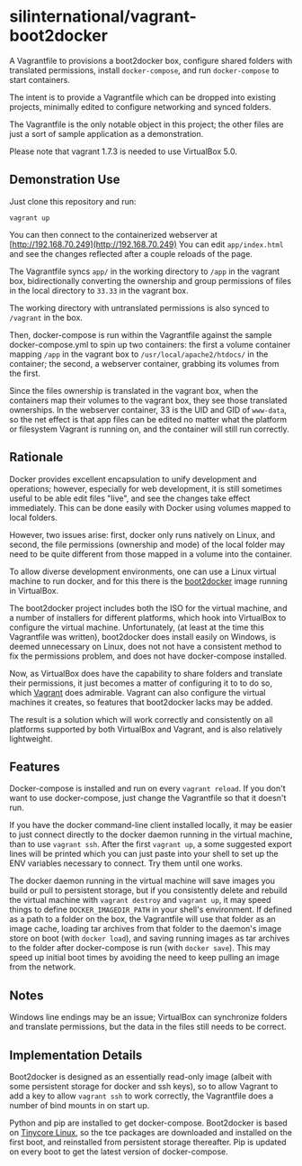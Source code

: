 silinternational/vagrant-boot2docker
====================================

A Vagrantfile to provisions a boot2docker box, configure shared folders with
translated permissions, install `docker-compose`, and run `docker-compose` to
start containers.

The intent is to provide a Vagrantfile which can be dropped into existing
projects, minimally edited to configure networking and synced folders.

The Vagrantfile is the only notable object in this project; the other files are
just a sort of sample application as a demonstration.

Please note that vagrant 1.7.3 is needed to use VirtualBox 5.0.

Demonstration Use
-----------------
Just clone this repository and run:

    vagrant up

You can then connect to the containerized webserver at
[http://192.168.70.249](http://192.168.70.249) You can edit `app/index.html` and
see the changes reflected after a couple reloads of the page.

The Vagrantfile syncs `app/` in the working directory to `/app` in the
vagrant box, bidirectionally converting the ownership and group permissions of
files in the local directory to `33.33` in the vagrant box.

The working directory with untranslated permissions is also synced to
`/vagrant` in the box.

Then, docker-compose is run within the Vagrantfile against the sample
docker-compose.yml to spin up two containers: the first a volume container
mapping `/app` in the vagrant box to `/usr/local/apache2/htdocs/` in the
container; the second, a webserver container, grabbing its volumes from the
first.

Since the files ownership is translated in the vagrant box, when the containers
map their volumes to the vagrant box, they see those translated ownerships.
In the webserver container, 33 is the UID and GID of `www-data`, so the net
effect is that app files can be edited no matter what the platform or
filesystem Vagrant is running on, and the container will still run correctly.

Rationale
---------

Docker provides excellent encapsulation to unify development and operations;
however, especially for web development, it is still sometimes useful to be able
edit files "live", and see the changes take effect immediately. This can be done
easily with Docker using volumes mapped to local folders.

However, two issues arise: first, docker only runs natively on Linux, and
second, the file permissions (ownership and mode) of the local folder may need
to be quite different from those mapped in a volume into the container.

To allow diverse development environments, one can use a Linux virtual machine
to run docker, and for this there is the
[boot2docker](http://boot2docker.io/)
image running in VirtualBox.

The boot2docker project includes both the ISO for the virtual machine, and a
number of installers for different platforms, which hook into VirtualBox to
configure the virtual machine. Unfortunately, (at least at the time
this Vagrantfile was written), boot2docker does install easily on Windows, is
deemed unnecessary on Linux, does not not have a consistent method to fix the
permissions problem, and does not have docker-compose installed.

Now, as VirtualBox does have the capability to share folders and translate their
permissions, it just becomes a matter of configuring it to to do so, which
[Vagrant](https://www.vagrantup.com/)
does admirable. Vagrant can also configure the virtual machines it creates, so
features that boot2docker lacks may be added.

The result is a solution which will work correctly and consistently on all
platforms supported by both VirtualBox and Vagrant, and is also relatively
lightweight.

Features
--------

Docker-compose is installed and run on every `vagrant reload`. If you don't want
to use docker-compose, just change the Vagrantfile so that it doesn't run.

If you have the docker command-line client installed locally, it may be easier to
just connect directly to the docker daemon running in the virtual machine, than
to use `vagrant ssh`. After the first `vagrant up`, a some suggested export
lines will be printed which you can just paste into your shell to set up the ENV
variables necessary to connect. Try them until one works.

The docker daemon running in the virtual machine will save images you build or
pull to persistent storage, but if you consistently delete and rebuild the
virtual machine with `vagrant destroy` and `vagrant up`, it may speed things to
define `DOCKER_IMAGEDIR_PATH` in your shell's environment. If defined as a path
to a folder on the box, the Vagrantfile will use that folder as an image cache,
loading tar archives from that folder to the daemon's image store on boot (with
`docker load`), and saving running images as tar archives to the folder after
docker-compose is run (with `docker save`). This may speed up initial boot times
by avoiding the need to keep pulling an image from the network.

Notes
-----

Windows line endings may be an issue; VirtualBox can synchronize folders and
translate permissions, but the data in the files still needs to be correct.

Implementation Details
----------------------

Boot2docker is designed as an essentially read-only image (albeit with some
persistent storage for docker and ssh keys), so to allow Vagrant to add a key to
allow `vagrant ssh` to work correctly, the Vagrantfile does a number of bind
mounts in on start up.

Python and pip are installed to get docker-compose. Boot2docker is based on
[Tinycore Linux](http://distro.ibiblio.org/tinycorelinux/welcome.html), so the
tce packages are downloaded and installed on the first boot, and reinstalled
from persistent storage thereafter. Pip is updated on every boot to get the
latest version of docker-compose.
